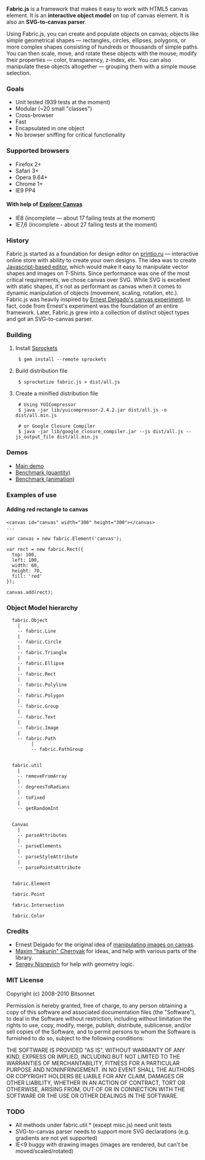 **Fabric.js** is a framework that makes it easy to work with HTML5 canvas element. It is an **interactive object model** on top of canvas element. It is also an **SVG-to-canvas parser**. 

Using Fabric.js, you can create and populate objects on canvas; objects like simple geometrical shapes — rectangles, circles, ellipses, polygons, or more complex shapes consisting of hundreds or thousands of simple paths. You can then scale, move, and rotate these objects with the mouse; modify their properties — color, transparency, z-index, etc. You can also manipulate these objects altogether — grouping them with a simple mouse selection.

### Goals

- Unit tested (939 tests at the moment)
- Modular (~20 small "classes")
- Cross-browser
- Fast
- Encapsulated in one object
- No browser sniffing for critical functionality

### Supported browsers

- Firefox 2+
- Safari 3+
- Opera 9.64+
- Chrome 1+
- IE9 PP4

#### With help of [Explorer Canvas](http://code.google.com/p/explorercanvas/)

- IE8 (incomplete — about 17 failing tests at the moment)
- IE7,6 (incomplete - about 27 failing tests at the moment)

### History

Fabric.js started as a foundation for design editor on [printio.ru](http://printio.ru) — interactive online store with ability to create your own designs. The idea was to create [Javascript-based editor](http://printio.ru/ringer_man_tees/new), which would make it easy to manipulate vector shapes and images on T-Shirts. Since performance was one of the most critical requirements, we chose canvas over SVG. While SVG is excellent with static shapes, it's not as performant as canvas when it comes to dynamic manipulation of objects (movement, scaling, rotation, etc.). Fabric.js was heavily inspired by [Ernest Delgado's canvas experiment](http://www.ernestdelgado.com/public-tests/canvasphoto/demo/canvas.html). In fact, code from Ernest's experiment was the foundation of an entire framework. Later, Fabric.js grew into a collection of distinct object types and got an SVG-to-canvas parser.

### Building

1. Install [Sprockets](http://github.com/sstephenson/sprockets)

        $ gem install --remote sprockets

2. Build distribution file

        $ sprocketize fabric.js > dist/all.js

3. Create a minified distribution file

        # Using YUICompressor
        $ java -jar lib/yuicompressor-2.4.2.jar dist/all.js -o dist/all.min.js
        
        # or Google Closure Compiler
        $ java -jar lib/google_closure_compiler.jar --js dist/all.js --js_output_file dist/all.min.js

### Demos

- [Main demo](http://yura.thinkweb2.com/canvas_demo/test/demo/)
- [Benchmark (quantity)](http://yura.thinkweb2.com/canvas_demo/test/benchmarks/quantity.html)
- [Benchmark (animation)](http://yura.thinkweb2.com/canvas_demo/test/benchmarks/animation.html)

### Examples of use

#### Adding red rectangle to canvas
  
    <canvas id="canvas" width="300" height="300"></canvas>  
    ...
    
    var canvas = new fabric.Element('canvas');
    
    var rect = new fabric.Rect({
      top: 100,
      left: 100,
      width: 60,
      height: 70,
      fill: 'red'
    });
    
    canvas.add(rect);

### Object Model hierarchy
    
      fabric.Object
        |
        -- fabric.Line
        |
        -- fabric.Circle
        |
        -- fabric.Triangle
        |
        -- fabric.Ellipse
        |
        -- fabric.Rect
        |
        -- fabric.Polyline
        |
        -- fabric.Polygon
        |
        -- fabric.Group
        |
        -- fabric.Text
        |
        -- fabric.Image
        |
        -- fabric.Path
             |
             -- fabric.PathGroup
      
      
      fabric.util
        |
        -- removeFromArray
        |
        -- degreesToRadians
        |
        -- toFixed
        |
        -- getRandomInt
    
      
      Canvas
        |
        -- parseAttributes
        |
        -- parseElements
        |
        -- parseStyleAttribute
        |
        -- parsePointsAttribute
      
      
      fabric.Element

      fabric.Point

      fabric.Intersection

      fabric.Color

### Credits

- Ernest Delgado for the original idea of [manipulating images on canvas](http://www.ernestdelgado.com/archive/canvas/).
- [Maxim "hakunin" Chernyak](http://twitter.com/hakunin) for ideas, and help with various parts of the library.
- [Sergey Nisnevich](http://nisnya.com) for help with geometry logic.

### MIT License

Copyright (c) 2008-2010 Bitsonnet

Permission is hereby granted, free of charge, to any person obtaining a copy
of this software and associated documentation files (the "Software"), to deal
in the Software without restriction, including without limitation the rights
to use, copy, modify, merge, publish, distribute, sublicense, and/or sell
copies of the Software, and to permit persons to whom the Software is
furnished to do so, subject to the following conditions:

THE SOFTWARE IS PROVIDED "AS IS", WITHOUT WARRANTY OF ANY KIND, EXPRESS OR
IMPLIED, INCLUDING BUT NOT LIMITED TO THE WARRANTIES OF MERCHANTABILITY,
FITNESS FOR A PARTICULAR PURPOSE AND NONINFRINGEMENT. IN NO EVENT SHALL THE
AUTHORS OR COPYRIGHT HOLDERS BE LIABLE FOR ANY CLAIM, DAMAGES OR OTHER
LIABILITY, WHETHER IN AN ACTION OF CONTRACT, TORT OR OTHERWISE, ARISING FROM,
OUT OF OR IN CONNECTION WITH THE SOFTWARE OR THE USE OR OTHER DEALINGS IN THE
SOFTWARE.

### TODO

- All methods under fabric.util.* (except misc.js) need unit tests
- SVG-to-canvas parser needs to support more SVG declarations (e.g. gradients are not yet supported)
- IE<9 buggy with drawing images (images are rendered, but can't be moved/scaled/rotated)